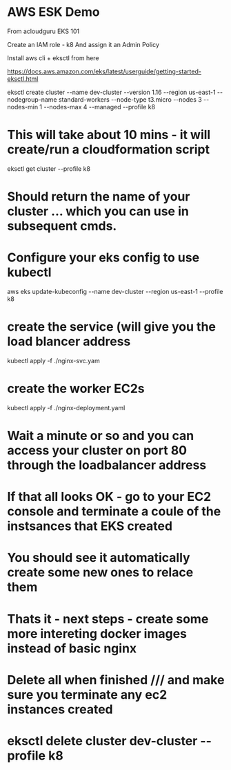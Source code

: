 # AWS ESK Demo 
 
From acloudguru EKS 101

Create an IAM role - k8
And assign it an Admin Policy

Install aws cli + eksctl from here

https://docs.aws.amazon.com/eks/latest/userguide/getting-started-eksctl.html

eksctl create cluster --name dev-cluster --version 1.16 --region us-east-1 --nodegroup-name standard-workers  --node-type t3.micro --nodes 3 --nodes-min 1 --nodes-max 4 --managed --profile k8

# This will take about 10 mins - it will create/run a cloudformation script

eksctl get cluster --profile k8

# Should return the name of your cluster ... which you can use in subsequent cmds.

# Configure your eks config to use kubectl
aws eks update-kubeconfig --name dev-cluster --region us-east-1 --profile k8


# create the service (will give you the load blancer address
kubectl apply -f ./nginx-svc.yam
# create the worker EC2s
kubectl apply -f ./nginx-deployment.yaml

# Wait a minute or so and you can access your cluster on port 80 through the loadbalancer address

# If that all looks OK - go to your EC2  console and terminate a coule of the instsances that EKS created
# You should see it automatically create some new ones to relace them

# Thats it - next steps - create some more intereting docker images instead of basic nginx


#  Delete all when finished /// and make sure you terminate any ec2 instances created
#  eksctl delete cluster dev-cluster --profile k8
